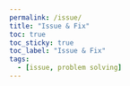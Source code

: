```yaml
---
permalink: /issue/
title: "Issue & Fix"
toc: true
toc_sticky: true
toc_label: "Issue & Fix"
tags:
  - [issue, problem solving]
---
```

